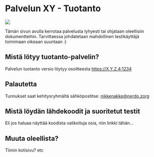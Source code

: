 # Palvelun XY - Tuotanto

![](https://openclipart.org/image/300px/svg_to_png/281557/lavagna.png)

Tämän sivun avulla kerrotaa palvelusta lyhyesti tai ohjataan oleellisiin dokumentteihin.
Tarvittaessa johdatetaan mahdollinen testikäyttäjä toimimaan oikeaan suuntaan :)

## Mistä lötyy tuotanto-palvelin?

Palvelun tuotanto versio löytyy osoitteesta https://X.Y.Z.4:1234

## Palautetta

Tunnukset saat kehitysryhmältä sähköpostitse: nikkenakke@nerdo.zorg

## Mistä löydän lähdekoodit ja suoritetut testit

Eli jos haluaa näyttää koodista valikoituja osia, niin linkki tähän...

## Muuta oleellista?

Tiimin kotisivu? etc

